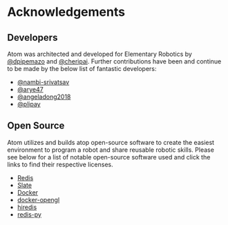 # Acknowledgements

## Developers

Atom was architected and developed for Elementary Robotics by [@dpipemazo](https://github.com/dpipemazo) and [@cheripai](https://github.com/cheripai). Further contributions have been and continue to be made by the below list of fantastic developers:

- [@nambi-srivatsav](https://github.com/nambi-srivatsav)
- [@arye47](https://github.com/arye47)
- [@angeladong2018](https://github.com/angeladong2018)
- [@plipay](https://github.com/plipay)

## Open Source

Atom utilizes and builds atop open-source software to create the easiest environment to program a robot and share reusable robotic skills. Please see below for a list of notable open-source software used and click the links to find their respective licenses.

- [Redis](https://github.com/antirez/redis)
- [Slate](https://github.com/lord/slate)
- [Docker](https://github.com/docker)
- [docker-opengl](https://github.com/thewtex/docker-opengl)
- [hiredis](https://github.com/redis/hiredis)
- [redis-py](https://github.com/nicois/redis-py)
